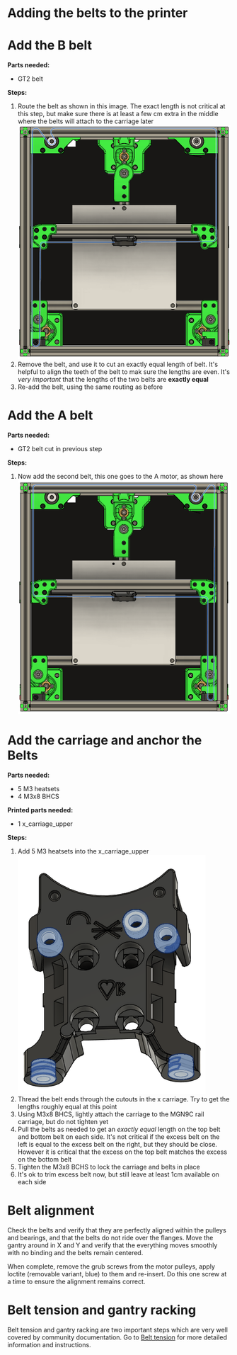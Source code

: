 # Adding the belts to the printer


# Add the B belt

**Parts needed:**
* GT2 belt

**Steps:**
1. Route the belt as shown in this image. The exact length is not critical at this step, but make sure there is at least a few cm extra in the middle where the belts will attach to the carriage later ![](images/b_belt_path.png)
2. Remove the belt, and use it to cut an exactly equal length of belt. It's helpful to align the teeth of the belt to mak sure the lengths are even. It's _very important_ that the lengths of the two belts are **exactly equal**
3. Re-add the belt, using the same routing as before


# Add the A belt

**Parts needed:**
* GT2 belt cut in previous step

**Steps:**
1. Now add the second belt, this one goes to the A motor, as shown here ![](images/A_belt_path.png)



# Add the carriage and anchor the Belts

**Parts needed:**
* 5 M3 heatsets
* 4 M3x8 BHCS


**Printed parts needed:**
* 1 x_carriage_upper

**Steps:**
1. Add 5 M3 heatsets into the x_carriage_upper ![](images/x_carriage_heatsets.png)
2. Thread the belt ends through the cutouts in the x carriage. Try to get the lengths roughly equal at this point
3. Using M3x8 BHCS, lightly attach the carriage to the MGN9C rail carriage, but do not tighten yet
4. Pull the belts as needed to get an *exactly equal* length on the top belt and bottom belt on each side. It's not critical if the excess belt on the left is equal to the excess belt on the right, but they should be close. However it is critical that the excess on the top belt matches the excess on the bottom belt
5. Tighten the M3x8 BCHS to lock the carriage and belts in place
6. It's ok to trim excess belt now, but still leave at least 1cm available on each side


# Belt alignment

Check the belts and verify that they are perfectly aligned within the pulleys and bearings, and that the belts do not ride over the flanges. Move the gantry around in X and Y and verify that the everything moves smoothly with no binding and the belts remain centered. 

When complete, remove the grub screws from the motor pulleys, apply loctite (removable variant, blue) to them and re-insert. Do this one screw at a time to ensure the alignment remains correct.


# Belt tension and gantry racking

Belt tension and gantry racking are two important steps which are very well covered by community documentation. Go to [Belt tension](https://docs.vorondesign.com/tuning/secondary_printer_tuning.html#belt-tension) for more detailed information and instructions. 
